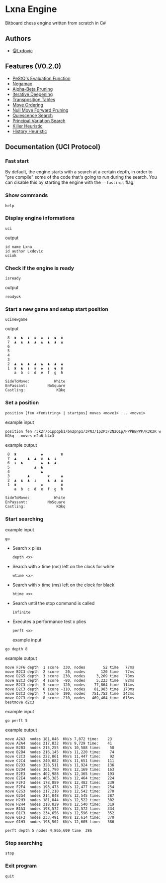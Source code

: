 # Lxna Engine

Bitboard chess engine written from scratch in C#

## Authors

- [@Lxdovic](https://www.github.com/Lxdovic)

## Features (V0.2.0)

- [PeStO's Evaluation Function](https://www.chessprogramming.org/PeSTO%27s_Evaluation_Function)
- [Negamax](https://www.chessprogramming.org/Negamax)
- [Alpha-Beta Pruning](https://www.chessprogramming.org/Alpha-Beta)
- [Iterative Deepening](https://www.chessprogramming.org/Iterative_Deepening)
- [Transposition Tables](https://www.chessprogramming.org/Transposition_Table)
- [Move Ordering](https://www.chessprogramming.org/Move_Ordering)
- [Null Move Forward Pruning](https://web.archive.org/web/20071031095933/http://www.brucemo.com/compchess/programming/nullmove.htm)
- [Quiescence Search](https://www.chessprogramming.org/Quiescence_Search)
- [Principal Variation Search](https://www.chessprogramming.org/Principal_Variation_Search)
- [Killer Heuristic](https://www.chessprogramming.org/Killer_Heuristic)
- [History Heuristic](https://www.chessprogramming.org/History_Heuristic)

## Documentation (UCI Protocol)

### Fast start

By default, the engine starts with a search at a certain depth, in order to "pre compile" some of the code that's going to run during the search. You can disable this by starting the engine with the `--fastinit` flag.

### Show commands

`help`

### Display engine informations

`uci`

<p>output</p>

```
id name Lxna
id author Lxdovic
uciok
```

### Check if the engine is ready

`isready`

<p>output</p>

```
readyok
```

### Start a new game and setup start position

`ucinewgame`

<p>output</p>

```
 8  ♜  ♞  ♝  ♛  ♚  ♝  ♞  ♜
 7  ♟  ♟  ♟  ♟  ♟  ♟  ♟  ♟
 6
 5
 4
 3
 2  ♟  ♟  ♟  ♟  ♟  ♟  ♟  ♟
 1  ♜  ♞  ♝  ♛  ♚  ♝  ♞  ♜
    a  b  c  d  e  f  g  h

SideToMove:           White
EnPassant:         NoSquare
Castling:              KQkq
```

### Set a position

`position [fen <fenstring> | startpos] moves <move1> ... <movei>`

example input

```
position fen r3k2r/p1ppqpb1/bn2pnp1/3PN3/1p2P3/2N2Q1p/PPPBBPPP/R3K2R w KQkq - moves e2a6 b4c3
```

example output

```
 8  ♜           ♚        ♜
 7  ♟     ♟  ♟  ♛  ♟  ♝
 6  ♝  ♞        ♟  ♞  ♟
 5           ♟  ♞
 4              ♟
 3        ♟        ♛     ♟
 2  ♟  ♟  ♟  ♝     ♟  ♟  ♟
 1  ♜           ♚        ♜
    a  b  c  d  e  f  g  h

SideToMove:           White
EnPassant:         NoSquare
Castling:              KQkq
```

### Start searching

example input

```
go
```

- Search x plies
  ```
  depth <x>
  ```
- Search with x time (ms) left on the clock for white
  ```
  wtime <x>
  ```
- Search with x time (ms) left on the clock for black
  ```
  btime <x>
  ```
- Search until the stop command is called
  ```
  infinite
  ```
- Executes a performance test x plies
  ```
  perft <x>
  ```
  example input

```
go depth 8
```

example output

```
move F3F6 depth  1 score  330, nodes        52 time   77ms
move B2C3 depth  2 score   20, nodes       120 time   77ms
move D2G5 depth  3 score  230, nodes     3,269 time   78ms
move B2C3 depth  4 score  -80, nodes     5,223 time   82ms
move B2C3 depth  5 score  120, nodes    77,864 time  114ms
move D2C3 depth  6 score -110, nodes    81,983 time  170ms
move D2C3 depth  7 score  190, nodes   751,752 time  342ms
move D2C3 depth  8 score -210, nodes   469,464 time  613ms
bestmove d2c3
```

example input

```
go perft 5
```

example output

```
move A2A3  nodes 181,046  KN/s 7,872 time:    23
move A2A4  nodes 217,832  KN/s 9,729 time:    41
move B2B3  nodes 215,255  KN/s 10,588 time:    58
move B2B4  nodes 216,145  KN/s 11,220 time:    74
move C2C3  nodes 222,861  KN/s 11,447 time:    92
move C2C4  nodes 240,082  KN/s 11,651 time:   111
move D2D3  nodes 328,511  KN/s 11,924 time:   136
move D2D4  nodes 361,790  KN/s 12,169 time:   163
move E2E3  nodes 402,988  KN/s 12,365 time:   193
move E2E4  nodes 405,385  KN/s 12,464 time:   224
move F2F3  nodes 178,889  KN/s 12,482 time:   239
move F2F4  nodes 198,473  KN/s 12,477 time:   254
move G2G3  nodes 217,210  KN/s 12,542 time:   270
move G2G4  nodes 214,048  KN/s 12,545 time:   287
move H2H3  nodes 181,044  KN/s 12,522 time:   302
move H2H4  nodes 218,829  KN/s 12,540 time:   319
move B1A3  nodes 198,572  KN/s 12,572 time:   334
move B1C3  nodes 234,656  KN/s 12,596 time:   352
move G1F3  nodes 233,491  KN/s 12,614 time:   370
move G1H3  nodes 198,502  KN/s 12,605 time:   386

perft depth 5 nodes 4,865,609 time  386
```

### Stop searching

`stop`

### Exit program

`quit`
